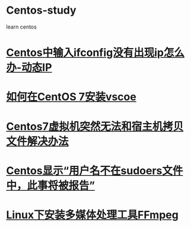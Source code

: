 # Centos-study
learn centos

# <a href="https://blog.csdn.net/qq_42449963/article/details/105467901">Centos中输入ifconfig没有出现ip怎么办-动态IP</a>
# <a href="https://www.myfreax.com/how-to-install-visual-studio-code-on-centos-7/">如何在CentOS 7安装vscoe</a>
# <a href="https://blog.csdn.net/weixin_45522766/article/details/120394358">Centos7虚拟机突然无法和宿主机拷贝文件解决办法</a>
# <a href="https://blog.csdn.net/qq_39346534/article/details/107520184">Centos显示“用户名不在sudoers文件中，此事将被报告”</a>
# <a href="https://www.lxlinux.net/6629.html">Linux下安装多媒体处理工具FFmpeg</a>
